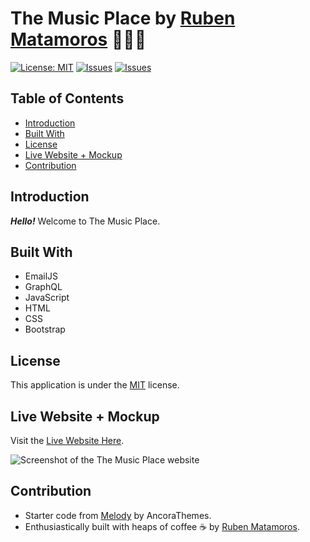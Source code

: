 # The Music Place  by [Ruben Matamoros](https://github.com/valiantcreative33) 👨🏻‍💻

[![License: MIT](https://img.shields.io/badge/License-MIT-yellow.svg)](https://opensource.org/licenses/MIT) [![Issues](https://img.shields.io/github/issues/valiantcreative33/portfolio-ruben-matamoros)](https://github.com/valiantcreative33/portfolio-ruben-matamoros/issues) [![Issues](https://img.shields.io/github/contributors/valiantcreative33/portfolio-ruben-matamoros)](https://github.com/valiantcreative33/portfolio-ruben-matamoros/graphs/contributors)

## Table of Contents

- [Introduction](#introduction)
- [Built With](#built-with)
- [License](#license)
- [Live Website + Mockup](#live-website-+-mockup)
- [Contribution](#contribution)

## Introduction

**_Hello!_** Welcome to The Music Place.

## Built With

- EmailJS
- GraphQL
- JavaScript
- HTML
- CSS
- Bootstrap

## License

This application is under the [MIT](https://opensource.org/licenses/MIT) license.

## Live Website + Mockup

Visit the [Live Website Here](https://the-music-place.netlify.app/).

![Screenshot of the The Music Place website](./images/screenshot-desktop.jpg)

## Contribution

- Starter code from [Melody](https://elements.envato.com/melody-72CGLBW) by AncoraThemes.
- Enthusiastically built with heaps of coffee ☕ by [Ruben Matamoros](https://github.com/valiantcreative33).
